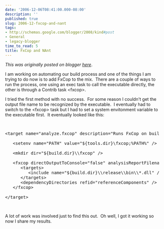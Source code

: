 ```yaml
---
date: '2006-12-06T08:41:00.000-08:00'
description: ''
published: true
slug: 2006-12-fxcop-and-nant
tags:
- http://schemas.google.com/blogger/2008/kind#post
- General
- legacy-blogger
time_to_read: 5
title: FxCop and NAnt
---
```


*This was originally posted on blogger [here](https://techshorts.blogspot.com/2006/12/fxcop-and-nant.html)*.

<p>I am working on automating our build process and one of the things I am trying to do now is to add FxCop to the mix.&nbsp; There are a couple of ways to run the process, one using an exec task to call the executable directly, the other is through a Contrib task &lt;fxcop&gt;.</p> <p>I tried the first method with no success.&nbsp; For some reason I couldn't get the output file name to be recognized by the executable.&nbsp; I eventually had to switch to the &lt;fxcop&gt; task but I had to set a system envitonment variable to the executable first.&nbsp; It eventually looked like this:</p> <p>&nbsp;</p> <pre>&lt;target name="analyze.fxcop" description="Runs FxCop on build output"&gt;<br /><br />   &lt;setenv name="PATH" value="${tools.dir}\fxcop;%PATH%" /&gt;<br /><br />   &lt;mkdir dir="${build.dir}\\fxcop" /&gt;<br /><br />   &lt;fxcop directOutputToConsole="false" analysisReportFilename="${build.dir}\\fxcop\\fxcop.xml" failonerror="false"&gt;<br />      &lt;targets&gt;<br />         &lt;include name="${build.dir}\\release\\bin\\*.dll" /&gt;<br />      &lt;/targets&gt;<br />      &lt;dependencyDirectories refid="referenceComponents" /&gt;<br />   &lt;/fxcop&gt;<br /><br />&lt;/target&gt;</pre><br /><p>A lot of work was involved just to find this out.&nbsp; Oh well, I got it working so now I share my results.</p>
